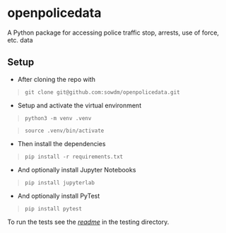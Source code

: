 # openpolicedata
A Python package for accessing police traffic stop, arrests, use of force, etc. data

## Setup
 
* After cloning the repo with 

> `git clone git@github.com:sowdm/openpolicedata.git`
* Setup and activate the virtual environment

> `python3 -m venv .venv`

> `source .venv/bin/activate`
* Then install the dependencies

> `pip install -r requirements.txt`
* And optionally install Jupyter Notebooks

> `pip install jupyterlab`
* And optionally install PyTest

> `pip install pytest`


To run the tests see the *[readme](./tests/README.md)* in the testing directory.


